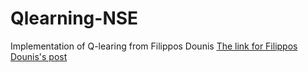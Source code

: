 # Qlearning-NSE
Implementation of Q-learing from Filippos Dounis
 [The link for Filippos Dounis's post](https://thecitadelpub.com/making-money-with-algo-trading-for-dummies-the-q-learning-agent-c8d50837e745)
